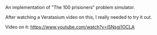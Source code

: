 An implementation of "The 100 prisioners" problem simulator.

After watching a Veratasium video on this, I really needed to try it out.

Video on it:
https://www.youtube.com/watch?v=iSNsgj1OCLA
